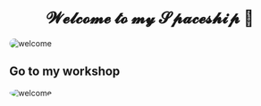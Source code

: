 <h1 align ="center">𝓦𝓮𝓵𝓬𝓸𝓶𝓮 𝓽𝓸 𝓶𝔂 𝓢𝓹𝓪𝓬𝓮𝓼𝓱𝓲𝓹 🚀</h1>
<img align="center" alt="welcome" style="border-radius: 10px" src="https://cdna.artstation.com/p/assets/images/images/025/789/352/original/pixel-jeff-galaxy-far-far-away.gif?1586928273" />

<h2>Go to my workshop</h2>
<img align="center" alt="welcome" style="border-radius: 50%" src="https://media3.giphy.com/media/3oz8xydgKB8aH1fpok/giphy.gif?cid=ecf05e47ntw6vr0irxks9c81ea90jrer78bt15p4ujah0vyn&rid=giphy.gif&ct=g" />
<link align="center" alt="welcome" style="border-radius: 10px" src="https://github.com/stars/fifolio/lists/workshops" />
